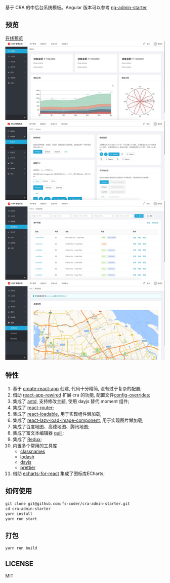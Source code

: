 基于 CRA 的中后台系统模板。Angular 版本可以参考 [ng-admin-starter](https://github.com/fs-coder/ng-admin-starter)

## 预览
[在线预览](https://fs-coder.github.io/cra-admin-starter)
![](./docs/preview1.jpg)
![](./docs/preview4.jpg)
![](./docs/preview2.jpg)
![](./docs/preview3.jpg)

## 特性
1. 基于 [create-react-app](https://github.com/facebook/create-react-app) 创建, 代码十分精简, 没有过于复杂的配置;
1. 借助 [react-app-rewired](https://github.com/timarney/react-app-rewired) 扩展 cra 的功能, 配置文件[config-overrides](./config-overrides.js);
1. 集成了 [antd](https://github.com/ant-design/ant-design), 支持修改主题, 使用 dayjs 替代 moment 组件;
1. 集成了 [react-router](https://github.com/ReactTraining/react-router);
1. 集成了 [react-loadable](https://github.com/jamiebuilds/react-loadable), 用于实现组件懒加载;
1. 集成了 [react-lazy-load-image-component](https://github.com/Aljullu/react-lazy-load-image-component), 用于实现图片懒加载;
1. 集成了百度地图、高德地图、腾讯地图;
1. 集成了富文本编辑器 [quill](https://github.com/zenoamaro/react-quill);
1. 集成了 [Redux](https://github.com/reduxjs/redux-toolkit);
1. 内置多个常用的工具库
    + [classnames](https://github.com/JedWatson/classnames)
    + [lodash](https://github.com/lodash/lodash)
    + [dayjs](https://github.com/iamkun/dayjs)
    + [prettier](https://github.com/prettier/prettier)
1. 借助 [echarts-for-react](https://github.com/hustcc/echarts-for-react) 集成了图标库ECharts;

## 如何使用
```shell script
git clone git@github.com:fs-coder/cra-admin-starter.git
cd cra-admin-starter
yarn install
yarn run start
```

## 打包
```shell script
yarn run build
```

## LICENSE
MIT
